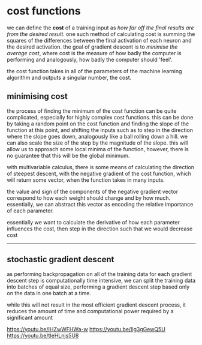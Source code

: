 # cost functions

we can define the **cost** of a training input as *how far off the final results are from the desired result*. one such method of calculating cost is summing the squares of the differences between the final activation of each neuron and the desired activation. the goal of gradient descent is to *minimise the average cost*, where cost is the measure of how badly the computer is performing and analogously, how badly the computer should 'feel'. 

the cost function takes in all of the parameters of the machine learning algorithm and outputs a singular number, the cost.

## minimising cost

the process of finding the minimum of the cost function can be quite complicated, especially for highly complex cost functions. this can be done by taking a random point on the cost function and finding the slope of the function at this point, and shifting the inputs such as to step in the direction where the slope goes down, analogously like a ball rolling down a hill. we can also scale the size of the step by the magnitude of the slope. this will allow us to approach some local minima of the function, however, there is no guarantee that this will be the global minimum. 

with multivariable calculus, there is some means of calculating the direction of steepest descent, with the negative gradient of the cost function, which will return some vector, when the function takes in many inputs.

the value and sign of the components of the negative gradient vector correspond to how each weight should change and by how much. essentially, we can abstract this vector as encoding the relative importance of each parameter.

essentially we want to calculate the derivative of how each parameter influences the cost, then step in the direction such that we would decrease cost

---

## stochastic gradient descent

as performing backpropagation on all of the training data for each gradient descent step is computationally time intensive, we can split the training data into batches of equal size, performing a gradient descent step based only on the data in one batch at a time. 

while this will not result in the most efficient gradient descent process, it reduces the amount of time and computational power required by a significant amount

https://youtu.be/IHZwWFHWa-w
https://youtu.be/Ilg3gGewQ5U
https://youtu.be/tIeHLnjs5U8
